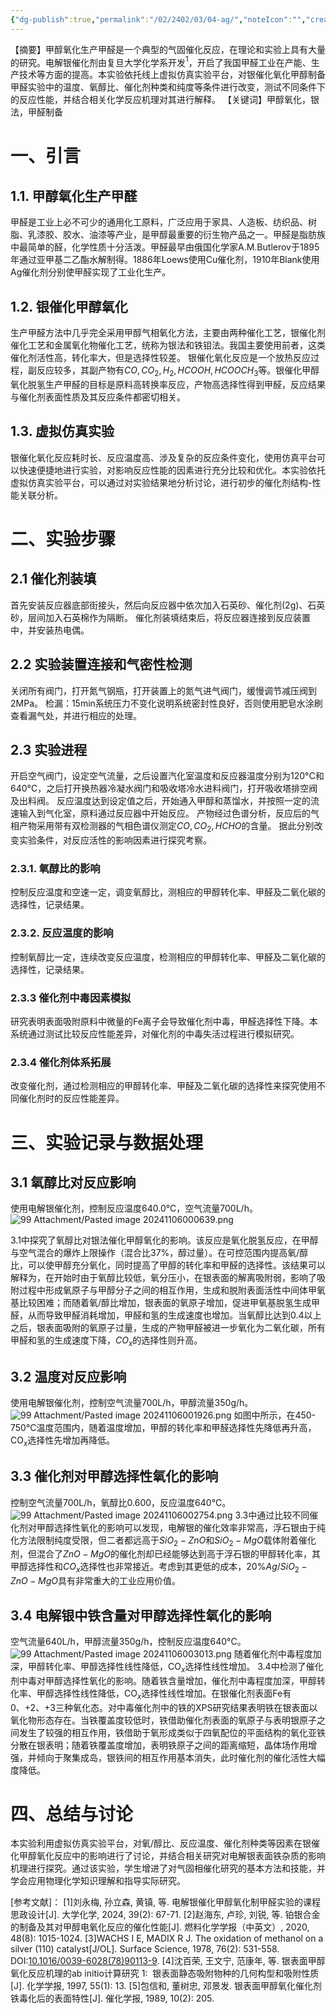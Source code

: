 ```yaml
---
{"dg-publish":true,"permalink":"/02/2402/03/04-ag/","noteIcon":"","created":"2025-01-31T00:35","updated":"2025-07-01T13:38"}
---
```


【摘要】甲醇氧化生产甲醛是一个典型的气固催化反应，在理论和实验上具有大量的研究。电解银催化剂由复旦大学化学系开发$^1$，开启了我国甲醛工业在产能、生产技术等方面的提高。本实验依托线上虚拟仿真实验平台，对银催化氧化甲醇制备甲醛实验中的温度、氧醇比、催化剂种类和纯度等条件进行改变，测试不同条件下的反应性能，并结合相关化学反应机理对其进行解释。
【关键词】甲醇氧化，银法，甲醛制备
# 一、引言
## 1.1. 甲醇氧化生产甲醛
甲醛是工业上必不可少的通用化工原料，广泛应用于家具、人造板、纺织品、树脂、乳漆胶、胶水、油漆等产业，是甲醇最重要的衍生物产品之一。甲醛是脂肪族中最简单的醛，化学性质十分活泼。甲醛最早由俄国化学家A.M.Butlerov于1895年通过亚甲基二乙酯水解制得。1886年Loews使用Cu催化剂，1910年Blank使用Ag催化剂分别使甲醛实现了工业化生产。
## 1.2. 银催化甲醇氧化
生产甲醛方法中几乎完全采用甲醇气相氧化方法，主要由两种催化工艺，银催化剂催化工艺和金属氧化物催化工艺，统称为银法和铁钼法。我国主要使用前者，这类催化剂活性高，转化率大，但是选择性较差。
银催化氧化反应是一个放热反应过程，副反应较多，其副产物有$CO, CO_{2}, H_{2}, HCOOH, HCOOCH_{3}$等。银催化甲醇氧化脱氢生产甲醛的目标是原料高转换率反应，产物高选择性得到甲醛，反应结果与催化剂表面性质及其反应条件都密切相关。
## 1.3. 虚拟仿真实验
银催化氧化反应耗时长、反应温度高、涉及复杂的反应条件变化，使用仿真平台可以快速便捷地进行实验，对影响反应性能的因素进行充分比较和优化。本实验依托虚拟仿真实验平台，可以通过对实验结果地分析讨论，进行初步的催化剂结构-性能关联分析。
# 二、实验步骤
## 2.1 催化剂装填
首先安装反应器底部街接头，然后向反应器中依次加入石英砂、催化剂(2g)、石英砂，层间加入石英棉作为隔断。
催化剂装填结束后，将反应器连接到反应装置中，并安装热电偶。
## 2.2 实验装置连接和气密性检测
关闭所有阀门，打开氮气钢瓶，打开装置上的氮气进气阀门，缓慢调节减压阀到2MPa。
检漏：15min系统压力不变化说明系统密封性良好，否则使用肥皂水涂刷查看漏气处，并进行相应的处理。
## 2.3 实验进程
开启空气阀门，设定空气流量，之后设置汽化室温度和反应器温度分别为120°C和640°C，之后打开换热器冷凝水阀门和吸收塔冷水进料阀门，打开吸收塔排空阀及出料阀。
反应温度达到设定值之后，开始通入甲醇和蒸馏水，并按照一定的流速输入到气化室，原料通过反应器中开始反应。
产物经过色谱分析，反应后的气相产物采用带有双检测器的气相色谱仪测定$CO, CO_{2}, HCHO$的含量。
据此分别改变实验条件，对反应活性的影响因素进行探究考察。
### 2.3.1. 氧醇比的影响
控制反应温度和空速一定，调变氧醇比，测相应的甲醇转化率、甲醛及二氧化碳的选择性，记录结果。
### 2.3.2. 反应温度的影响
控制氧醇比一定，连续改变反应温度，检测相应的甲醇转化率、甲醛及二氧化碳的选择性，记录结果。
### 2.3.3 催化剂中毒因素模拟
研究表明表面吸附原料中微量的Fe离子会导致催化剂中毒，甲醛选择性下降。本系统通过测试比较反应性能差异，对催化剂的中毒失活过程进行模拟研究。
### 2.3.4 催化剂体系拓展
改变催化剂，通过检测相应的甲醇转化率、甲醛及二氧化碳的选择性来探究使用不同催化剂时的反应性能差异。
# 三、实验记录与数据处理
## 3.1 氧醇比对反应影响
使用电解银催化剂，控制反应温度640.0°C，空气流量700L/h。
![99 Attachment/Pasted image 20241106000639.png](/img/user/99%20Attachment/Pasted%20image%2020241106000639.png)

3.1中探究了氧醇比对银法催化甲醇氧化的影响。该反应是氧化脱氢反应，在甲醇与空气混合的爆炸上限操作（混合比37%，醇过量）。在可控范围内提高氧/醇比，可以使甲醇充分氧化，同时提高了甲醇的转化率和甲醛的选择性。该结果可以解释为，在开始时由于氧醇比较低，氧分压小，在银表面的解离吸附弱，影响了吸附过程中形成氧原子与甲醇分子之间的相互作用，生成和脱附表面活性中间体甲氧基比较困难；而随着氧/醇比增加，银表面的氧原子增加，促进甲氧基脱氢生成甲醛，从而导致甲醛消耗增加，甲醛和氢的生成速度也增加。当氧醇比达到0.4以上之后，银表面吸附的氧原子过量，生成的产物甲醛被进一步氧化为二氧化碳，所有甲醛和氢的生成速度下降，$CO_{x}$的选择性则升高。
## 3.2 温度对反应影响
使用电解银催化剂，控制空气流量700L/h，甲醇流量350g/h。
![99 Attachment/Pasted image 20241106001926.png](/img/user/99%20Attachment/Pasted%20image%2020241106001926.png)
如图中所示，在450-750°C温度范围内，随着温度增加，甲醇的转化率和甲醛选择性先降低再升高，CO$_{x}$选择性先增加再降低。
## 3.3 催化剂对甲醇选择性氧化的影响
控制空气流量700L/h，氧醇比0.600，反应温度640°C。
![99 Attachment/Pasted image 20241106002754.png](/img/user/99%20Attachment/Pasted%20image%2020241106002754.png)
3.3中通过比较不同催化剂对甲醇选择性氧化的影响可以发现，电解银的催化效率非常高，浮石银由于纯化方法限制纯度受限，但二者都远高于$SiO_{2}-ZnO$和$SiO_{2}-MgO$载体附着催化剂，但混合了$ZnO-MgO$的催化剂却已经能够达到高于浮石银的甲醇转化率，其甲醇选择性和$CO_{x}$选择性也非常接近。考虑到其更低的成本，$20\%Ag/SiO_{2}-ZnO-MgO$具有非常重大的工业应用价值。
## 3.4 电解银中铁含量对甲醇选择性氧化的影响
空气流量640L/h，甲醇流量350g/h，控制反应温度640°C。
![99 Attachment/Pasted image 20241106003013.png](/img/user/99%20Attachment/Pasted%20image%2020241106003013.png)
随着催化剂中毒程度加深，甲醇转化率、甲醇选择性线性降低，CO$_{x}$选择性线性增加。
3.4中检测了催化剂中毒对甲醇选择性氧化的影响。随着铁含量增加，催化剂中毒程度加深，甲醇转化率、甲醇选择性线性降低，CO$_{x}$选择性线性增加。在银催化剂表面Fe有0、+2、+3三种氧化态。对中毒催化剂中的铁的XPS研究结果表明铁在银表面以氧化物形态存在。当铁覆盖度较低时，铁借助催化剂表面的氧原子与表明银原子之间发生了较强的相互作用，铁借助于氧形成类似于四氧配位的平面结构的氧化亚铁分散在银表明；随着铁覆盖度增加，表明铁原子之间的距离缩短，晶体场作用增强，并倾向于聚集成岛，银铁间的相互作用基本消失，此时催化剂的催化活性大幅度降低。
# 四、总结与讨论
本实验利用虚拟仿真实验平台，对氧/醇比、反应温度、催化剂种类等因素在银催化甲醇氧化反应中的影响进行了讨论，并结合相关研究对电解银表面铁杂质的影响机理进行探究。通过该实验，学生增进了对气固相催化研究的基本方法和技能，并学会应用物理化学知识理解和指导实际研究。

[参考文献]：
[1]刘永梅, 孙立森, 黄镇, 等. 电解银催化甲醇氧化制甲醛实验的课程思政设计[J]. 大学化学, 2024, 39(2): 67-71.
[2]赵海东, 卢珍, 刘锐, 等. 铂银合金的制备及其对甲醇电氧化反应的催化性能[J]. 燃料化学学报（中英文）, 2020, 48(8): 1015-1024.
[3]WACHS I E, MADIX R J. The oxidation of methanol on a silver (110) catalyst[J/OL]. Surface Science, 1978, 76(2): 531-558. DOI:[10.1016/0039-6028(78)90113-9](https://doi.org/10.1016/0039-6028(78)90113-9).
[4]沈百荣, 王文宁, 范康年, 等. 银表面甲醇氧化反应机理的ab initio计算研究 1:  银表面静态吸附物种的几何构型和吸附性质[J]. 化学学报, 1997, 55(1): 13.
[5]包信和, 董树忠, 邓景发. 银表面甲醇氧化催化剂铁毒化后的表面特性[J]. 催化学报, 1989, 10(2): 205.